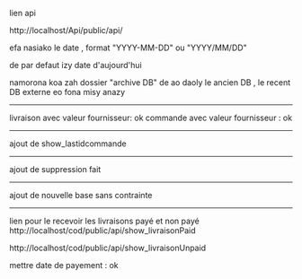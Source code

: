 lien api

http://localhost/Api/public/api/

efa nasiako le date , format "YYYY-MM-DD" ou "YYYY/MM/DD"

de par defaut izy date d'aujourd'hui

namorona koa zah dossier "archive DB" de ao daoly le ancien DB , le recent DB externe eo fona misy anazy


***********************************

livraison avec valeur fournisseur: ok
commande avec valeur fournisseur : ok



***********************
ajout de show_lastidcommande


******************

ajout de suppression fait

*********************************
ajout de nouvelle base sans contrainte


***************************************************
lien pour le recevoir les livraisons payé et non payé
http://localhost/cod/public/api/show_livraisonPaid

http://localhost/cod/public/api/show_livraisonUnpaid

mettre date de payement : ok
